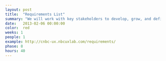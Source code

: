 ```yaml
---
layout: post
title:  "Requirements List"
summary: "We will work with key stakeholders to develop, grow, and define a concrete list of product specifications."
date:   2013-02-06 00:00:00
color:  red
weeks: 1
people: 1
example: http://cnbc-ux.nbcuxlab.com/requirements/
phase: 8
hours: 40
---
```


